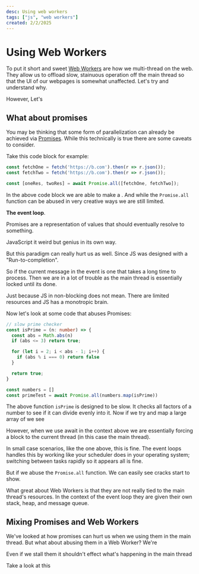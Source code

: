 ```yaml
---
desc: Using web workers
tags: ["js", "web workers"]
created: 2/2/2025
---
```


# Using Web Workers

To put it short and sweet [Web Workers]() are how we multi-thread on the web. They allow us to offload slow, stainuous operation off the main thread so that the UI of our webpages is somewhat unaffected. Let's try and understand why.

However, Let's

## What about promises

You may be thinking that some form of parallelization can already be achieved via [Promises](). While this technically is true there are some caveats to consider.

Take this code block for example:

```js
const fetchOne = fetch('https://b.com').then(r => r.json());
const fetchTwo = fetch('https://b.com').then(r => r.json());

const [oneRes, twoRes] = await Promise.all([fetchOne, fetchTwo]); 
```

In the above code block we are able to make a . And while the `Promise.all` function can be abused in very creative ways we are still limited. 

**The event loop**.

Promises are a representation of values that should eventually resolve to something. 


JavaScript it weird but genius in its own way. 

But this paradigm can really hurt us as well. Since JS was designed with a "Run-to-completion". 

So if the current message in the event is one that takes a long time to process. Then we are in a lot of trouble as the main thread is essentially locked until its done.  

Just because JS in non-blocking does not mean. There are limited resources and JS has a monotropic brain.

Now let's look at some code that abuses Promises:

```ts
// slow prime checker
const isPrime = (n: number) => {
  const abs = Math.abs(n)
  if (abs <= 3) return true;

  for (let i = 2; i < abs - 1; i++) {
    if (abs % i === 0) return false
  }

  return true;
}

const numbers = []
const primeTest = await Promise.all(numbers.map(isPrime))
```

The above function `isPrime` is designed to be slow. It checks all factors of a number to see if it can divide evenly into it. Now if we try and map a large array of we see






However, when we use await in the context above we are essentially forcing a block to the current thread (in this case the main thread). 

In small case scenarios, like the one above, this is fine. The event loops handles this by working like your scheduler does in your operating system; switching between tasks rapidly so it appears all is fine.

But if we abuse the `Promise.all` function. We can easily see cracks start to show.

What great about Web Workers is that they are not really tied to the main thread's resources. In the context of the event loop they are given their own stack, heap, and message queue. 

## Mixing Promises and Web Workers

We've looked at how promises can hurt us when we using them in the main thread. But what about abusing them in a Web Worker? We're

Even if we stall them it shouldn't effect what's happening in the main thread
 
Take a look at this


